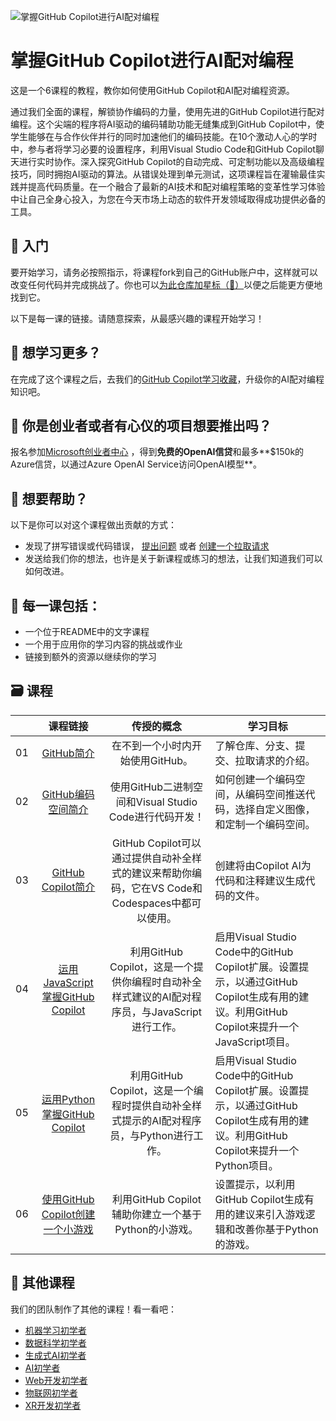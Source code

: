 ![掌握GitHub Copilot进行AI配对编程](../images/GitHub%20101%20-%20Curriculum.png)

# 掌握GitHub Copilot进行AI配对编程
这是一个6课程的教程，教你如何使用GitHub Copilot和AI配对编程资源。

通过我们全面的课程，解锁协作编码的力量，使用先进的GitHub Copilot进行配对编程。这个尖端的程序将AI驱动的编码辅助功能无缝集成到GitHub Copilot中，使学生能够在与合作伙伴并行的同时加速他们的编码技能。在10个激动人心的学时中，参与者将学习必要的设置程序，利用Visual Studio Code和GitHub Copilot聊天进行实时协作。深入探究GitHub Copilot的自动完成、可定制功能以及高级编程技巧，同时拥抱AI驱动的算法。从错误处理到单元测试，这项课程旨在灌输最佳实践并提高代码质量。在一个融合了最新的AI技术和配对编程策略的变革性学习体验中让自己全身心投入，为您在今天市场上动态的软件开发领域取得成功提供必备的工具。

## 🌱 入门

要开始学习，请务必按照指示，将课程fork到自己的GitHub账户中，这样就可以改变任何代码并完成挑战了。你也可以[为此仓库加星标（🌟）](https://docs.github.com/zh/get-started/exploring-projects-on-github/saving-repositories-with-stars)以便之后能更方便地找到它。

以下是每一课的链接。请随意探索，从最感兴趣的课程开始学习！

## 🧠 想学习更多？
在完成了这个课程之后，去我们的[GitHub Copilot学习收藏](https://learn.microsoft.com/collections/kkqrhmxoqn54?WT.mc_id=academic-113596-abartolo)，升级你的AI配对编程知识吧。

##  🚀 你是创业者或者有心仪的项目想要推出吗？

报名参加[Microsoft创业者中心](https://foundershub.startups.microsoft.com/signup?WT.mc_id=academic-113596-abartolo) ，得到**免费的OpenAI信贷**和最多**$150k的Azure信贷，以通过Azure OpenAI Service访问OpenAI模型**。

##  🙏 想要帮助？

以下是你可以对这个课程做出贡献的方式：
- 发现了拼写错误或代码错误， [提出问题](https://github.com/microsoft/) 或者 [创建一个拉取请求](https://github.com/microsoft/)
- 发送给我们你的想法，也许是关于新课程或练习的想法，让我们知道我们可以如何改进。

## 📂 每一课包括：

- 一个位于README中的文字课程
- 一个用于应用你的学习内容的挑战或作业
- 链接到额外的资源以继续你的学习

## 🗃️ 课程
|       |              课程链接              |                       传授的概念                      |                  学习目标                |                             
| :---: | :------------------------------------: | :---------------------------------------------------------: | ----------------------------------------------------------- |
| 01 | [GitHub简介](../01-Introduction-to-GitHub/translation/README.zh.md) | 在不到一个小时内开始使用GitHub。| 了解仓库、分支、提交、拉取请求的介绍。 |
| 02 | [GitHub编码空间简介](../02-Introduction-to-GitHub-Codespaces?WT.mc_id=academic-113596-abartolo) | 使用GitHub二进制空间和Visual Studio Code进行代码开发！ | 如何创建一个编码空间，从编码空间推送代码，选择自定义图像，和定制一个编码空间。 | 
| 03 | [GitHub Copilot简介](../03-Introduction-to-GitHub-Copilot?WT.mc_id=academic-113596-abartolo) | GitHub Copilot可以通过提供自动补全样式的建议来帮助你编码，它在VS Code和Codespaces中都可以使用。 | 创建将由Copilot AI为代码和注释建议生成代码的文件。 | 
| 04 | [运用JavaScript掌握GitHub Copilot](../04-Harnessing-GitHub-Copilot-with-JavaScript?WT.mc_id=academic-113596-abartolo) | 利用GitHub Copilot，这是一个提供你编程时自动补全样式建议的AI配对程序员，与JavaScript进行工作。 | 启用Visual Studio Code中的GitHub Copilot扩展。设置提示，以通过GitHub Copilot生成有用的建议。利用GitHub Copilot来提升一个JavaScript项目。 |
| 05 | [运用Python掌握GitHub Copilot](../05-Harnessing-GitHub-Copilot-with-Python?WT.mc_id=academic-113596-abartolo) | 利用GitHub Copilot，这是一个编程时提供自动补全样式提示的AI配对程序员，与Python进行工作。 | 启用Visual Studio Code中的GitHub Copilot扩展。设置提示，以通过GitHub Copilot生成有用的建议。利用GitHub Copilot来提升一个Python项目。 |
| 06 | [使用GitHub Copilot创建一个小游戏](../06-Creating-Mini-Game-with-GitHub-Copilot?WT.mc_id=academic-113596-abartolo) | 利用GitHub Copilot辅助你建立一个基于Python的小游戏。 | 设置提示，以利用GitHub Copilot生成有用的建议来引入游戏逻辑和改善你基于Python的游戏。 |

## 🎒  其他课程 

我们的团队制作了其他的课程！看一看吧：

- [机器学习初学者](https://github.com/microsoft/ML-For-Beginners)
- [数据科学初学者](https://github.com/microsoft/Data-Science-For-Beginners)
- [生成式AI初学者](https://github.com/microsoft/generative-ai-for-beginners)
- [AI初学者](https://github.com/microsoft/ai-for-beginners)
- [Web开发初学者](https://github.com/microsoft/Web-Dev-For-Beginners)
- [物联网初学者](https://github.com/microsoft/IoT-For-Beginners)
- [XR开发初学者](https://github.com/microsoft/xr-development-for-beginners)